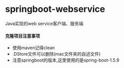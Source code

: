 # springboot-webservice
Java实现的web service客户端、服务端

#### 克隆项目注意事项
- 使用maven记得clean
- .DStore文件可以删除(mac文件夹的自述文件)
- 注意springboot的版本,这里使用的是spring-boot-1.5.9
